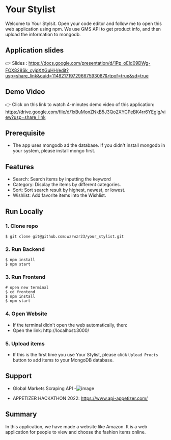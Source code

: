 # Your Stylist

Welcome to Your Stylsit. Open your code editor and follow me to open this web application using npm.
We use GMS API to get product info, and then upload the information to mongodb.

## Application slides

👉 Slides : https://docs.google.com/presentation/d/1Pp_oEId09DWg-FOX828Sk_cyjpXXGuHH/edit?usp=share_link&ouid=114821719729667593087&rtpof=true&sd=true

## Demo Video

👉 Click on this link to watch 4-minutes demo video of this application: https://drive.google.com/file/d/1xBuMonZNkB5J3Qo2XYCPeBK4rr6YEgIg/view?usp=share_link

## Prerequisite

- The app uses mongodb ad the database. If you didn't install mongodb in your system, please install mongo first.

## Features

- Search: Search items by inputting the keyword
- Category: Display the items by different categories.
- Sort: Sort search result by highest, newest, or lowest.
- Wishlist: Add favorite items into the Wishlist.


## Run Locally

### 1. Clone repo

```
$ git clone git@github.com:wzrwzr23/your_stylist.git
```



### 2. Run Backend

```
$ npm install
$ npm start
```

### 3. Run Frontend

```
# open new terminal
$ cd frontend
$ npm install
$ npm start
```
### 4. Open Website


- If the terminal didn't open the web automatically, then: 
- Open the link: http://localhost:3000/

### 5. Upload items


- If this is the first time you use Your Stylist, please click `Upload Procts` button to add items to your MongoDB database.




## Support

- Global Markets Scraping API
-![image](https://user-images.githubusercontent.com/97967305/203238718-2aa2bada-e1f8-4403-b68e-8f4f9e944df7.png)

- APPETIZER HACKATHON 2022: https://www.api-appetizer.com/




## Summary

In this application, we have made a website like Amazon. It is a web application for people to view and choose the fashion items online. 
